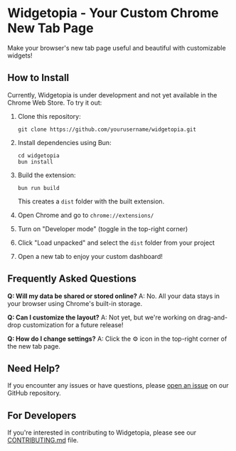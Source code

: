 # Widgetopia - Your Custom Chrome New Tab Page

Make your browser's new tab page useful and beautiful with customizable widgets!

## How to Install

Currently, Widgetopia is under development and not yet available in the Chrome Web Store. To try it out:

1. Clone this repository:
   ```
   git clone https://github.com/yourusername/widgetopia.git
   ```

2. Install dependencies using Bun:
   ```
   cd widgetopia
   bun install
   ```

3. Build the extension:
   ```
   bun run build
   ```
   This creates a `dist` folder with the built extension.

4. Open Chrome and go to `chrome://extensions/`

5. Turn on "Developer mode" (toggle in the top-right corner)

6. Click "Load unpacked" and select the `dist` folder from your project

7. Open a new tab to enjoy your custom dashboard!


## Frequently Asked Questions

**Q: Will my data be shared or stored online?**
A: No. All your data stays in your browser using Chrome's built-in storage.

**Q: Can I customize the layout?**
A: Not yet, but we're working on drag-and-drop customization for a future release!

**Q: How do I change settings?**
A: Click the ⚙️ icon in the top-right corner of the new tab page.

## Need Help?

If you encounter any issues or have questions, please [open an issue](https://github.com/yourusername/widgetopia/issues) on our GitHub repository.

## For Developers

If you're interested in contributing to Widgetopia, please see our [CONTRIBUTING.md](CONTRIBUTING.md) file.
